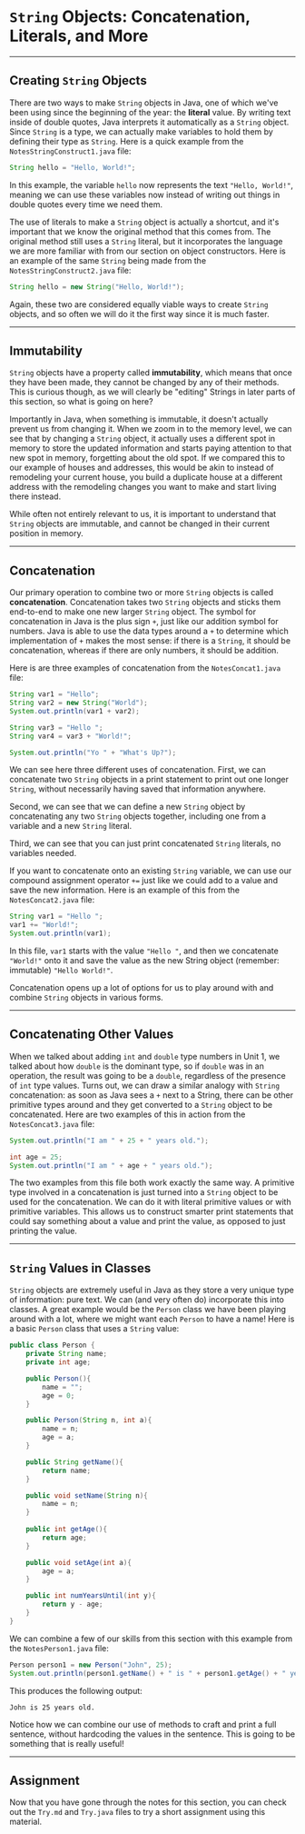 # `String` Objects: Concatenation, Literals, and More



---

## Creating `String` Objects

There are two ways to make `String` objects in Java, one of which we've been using since the beginning of the year: the **literal** value. By writing text inside of double quotes, Java interprets it automatically as a `String` object. Since `String` is a type, we can actually make variables to hold them by defining their type as `String`. Here is a quick example from the `NotesStringConstruct1.java` file:

```java
String hello = "Hello, World!";
```

In this example, the variable `hello` now represents the text `"Hello, World!"`, meaning we can use these variables now instead of writing out things in double quotes every time we need them.

The use of literals to make a `String` object is actually a shortcut, and it's important that we know the original method that this comes from. The original method still uses a `String` literal, but it incorporates the language we are more familiar with from our section on object constructors. Here is an example of the same `String` being made from the `NotesStringConstruct2.java` file:

```java
String hello = new String("Hello, World!");
```

Again, these two are considered equally viable ways to create `String` objects, and so often we will do it the first way since it is much faster.

---

## Immutability

`String` objects have a property called **immutability**, which means that once they have been made, they cannot be changed by any of their methods. This is curious though, as we will clearly be "editing" Strings in later parts of this section, so what is going on here?

Importantly in Java, when something is immutable, it doesn't actually prevent us from changing it. When we zoom in to the memory level, we can see that by changing a `String` object, it actually uses a different spot in memory to store the updated information and starts paying attention to that new spot in memory, forgetting about the old spot. If we compared this to our example of houses and addresses, this would be akin to instead of remodeling your current house, you build a duplicate house at a different address with the remodeling changes you want to make and start living there instead.

While often not entirely relevant to us, it is important to understand that `String` objects are immutable, and cannot be changed in their current position in memory.

---

## Concatenation

Our primary operation to combine two or more `String` objects is called **concatenation**. Concatenation takes two `String` objects and sticks them end-to-end to make one new larger `String` object. The symbol for concatenation in Java is the plus sign `+`, just like our addition symbol for numbers. Java is able to use the data types around a `+` to determine which implementation of `+` makes the most sense: if there is a `String`, it should be concatenation, whereas if there are only numbers, it should be addition.

Here is are three examples of concatenation from the `NotesConcat1.java` file:

```java
String var1 = "Hello";
String var2 = new String("World");
System.out.println(var1 + var2);

String var3 = "Hello ";
String var4 = var3 + "World!";

System.out.println("Yo " + "What's Up?");
```

We can see here three different uses of concatenation. First, we can concatenate two `String` objects in a print statement to print out one longer `String`, without necessarily having saved that information anywhere.

Second, we can see that we can define a new `String` object by concatenating any two `String` objects together, including one from a variable and a new `String` literal.

Third, we can see that you can just print concatenated `String` literals, no variables needed.

If you want to concatenate onto an existing `String` variable, we can use our compound assignment operator `+=` just like we could add to a value and save the new information. Here is an example of this from the `NotesConcat2.java` file:

```java
String var1 = "Hello ";
var1 += "World!";
System.out.println(var1);
```

In this file, `var1` starts with the value `"Hello "`, and then we concatenate `"World!"` onto it and save the value as the new String object (remember: immutable) `"Hello World!"`.

Concatenation opens up a lot of options for us to play around with and combine `String` objects in various forms.

---

## Concatenating Other Values

When we talked about adding `int` and `double` type numbers in Unit 1, we talked about how `double` is the dominant type, so if `double` was in an operation, the result was going to be a `double`, regardless of the presence of `int` type values. Turns out, we can draw a similar analogy with `String` concatenation: as soon as Java sees a `+` next to a String, there can be other primitive types around and they get converted to a `String` object to be concatenated. Here are two examples of this in action from the `NotesConcat3.java` file:

```java
System.out.println("I am " + 25 + " years old.");

int age = 25;
System.out.println("I am " + age + " years old.");
```

The two examples from this file both work exactly the same way. A primitive type involved in a concatenation is just turned into a `String` object to be used for the concatenation. We can do it with literal primitive values or with primitive variables. This allows us to construct smarter print statements that could say something about a value and print the value, as opposed to just printing the value.


---

## `String` Values in Classes

`String` objects are extremely useful in Java as they store a very unique type of information: pure text. We can (and very often do) incorporate this into classes. A great example would be the `Person` class we have been playing around with a lot, where we might want each `Person` to have a name! Here is a basic `Person` class that uses a `String` value:

```java
public class Person {
    private String name;
    private int age;

    public Person(){
        name = "";
        age = 0;
    }

    public Person(String n, int a){
        name = n;
        age = a;
    }

    public String getName(){
        return name;
    }

    public void setName(String n){
        name = n;
    }
    
    public int getAge(){
        return age;
    }

    public void setAge(int a){
        age = a;
    }

    public int numYearsUntil(int y){
        return y - age;
    }
}
```

We can combine a few of our skills from this section with this example from the `NotesPerson1.java` file:

```java
Person person1 = new Person("John", 25);
System.out.println(person1.getName() + " is " + person1.getAge() + " years old.");
```

This produces the following output:

```
John is 25 years old.
```

Notice how we can combine our use of methods to craft and print a full sentence, without hardcoding the values in the sentence. This is going to be something that is really useful!

---

## Assignment

Now that you have gone through the notes for this section, you can check out the `Try.md` and `Try.java` files to try a short assignment using this material.
